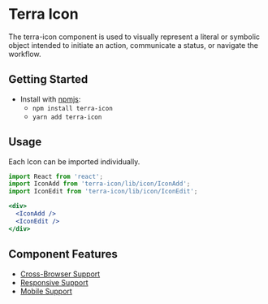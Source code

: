 # Terra Icon

The terra-icon component is used to visually represent a literal or symbolic object intended to initiate an action, communicate a status, or navigate the workflow.

## Getting Started

- Install with [npmjs](https://www.npmjs.com):
  - `npm install terra-icon`
  - `yarn add terra-icon`

## Usage
Each Icon can be imported individually.

```jsx
import React from 'react';
import IconAdd from 'terra-icon/lib/icon/IconAdd';
import IconEdit from 'terra-icon/lib/icon/IconEdit';

<div>
  <IconAdd />
  <IconEdit />
</div>
```

## Component Features
* [Cross-Browser Support](https://github.com/cerner/terra-core/wiki/Component-Features#cross-browser-support)
* [Responsive Support](https://github.com/cerner/terra-core/wiki/Component-Features#responsive-support)
* [Mobile Support](https://github.com/cerner/terra-core/wiki/Component-Features#mobile-support)

